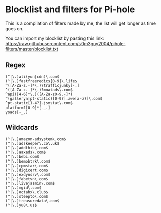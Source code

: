 # Blocklist and filters for Pi-hole

This is a compilation of filters made by me, the list will get longer as time goes on.

You can import my blocklist by pasting this link: https://raw.githubusercontent.com/s0m3guy2004/pihole-filters/master/blocklist.txt
## Regex
```
(^|\.)ali(yun|cdn)\.com$
(^|\.)fastfreeredics[0-9]\.life$
^([A-Za-z.-]*\.)?trafficjunky[-.]
^([A-Za-z.-]*\.)?moatads\.com$
^api([4-6]*\.)([A-Za-z0-9.-]*)
^(galleryn|pt-static)[0-9?].awe[a-z?]\.com$
^pt-static[1-4?].jsmstat\.com$
platform?[0-9]*[-_.]
yoads[-_.]
```
## Wildcards
```
(^|\.)amazon-adsystem\.com$
(^|\.)adskeeper\.co\.uk$
(^|\.)addthis\.com$
(^|\.)aaxads\.com$
(^|\.)bebi.com$
(^|\.)bemobtrk\.com$
(^|\.)cpmstar\.com$
(^|\.)digicert.com$
(^|\.)exdynsrv\.com$
(^|\.)fabetvn\.com$
(^|\.)livejasmin\.com$
(^|\.)mgid\.com$
(^|\.)octabx\.club$
(^|\.)steepto\.com$
(^|\.)treasuredata\.com$
(^|\.)yu8\.us$
```
